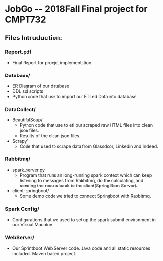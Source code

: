 # JobGo -- 2018Fall Final project for CMPT732

## Files Intruduction:

### Report.pdf
 - Final Report for proejct implementation.

### Database/

 - ER Diagram of our database
 - DDL sql scripts
 - Python code that use to import our ETLed Data into database

### DataCollect/
- BeautifulSoup/
	- Python code that use to etl our scraped raw HTML files into clean json files.
	- Results of the clean json files.
- Scrapy/
	- Code that used to scrape data from Glassdoor, Linkedin and Indeed.

### Rabbitmq/
- spark_server.py
	- Program that runs an long-running spark context which can keep listening to messages from Rabbitmq, do the calculating, and sending the results back to the client(Spring Boot Server).
- client-springboot/
	- Some demo code we tried to connect Springboot with Rabbitmq.

### Spark Config/
- Configurations that we used to set up the spark-submit environment in our Virtual Machine.

### WebServer/
- Our Sprintboot Web Server code. Java code and all static resources included. Maven based project.
